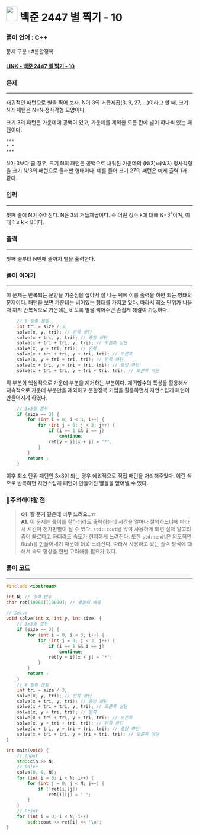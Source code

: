
# <img src="https://d2gd6pc034wcta.cloudfront.net/tier/11.svg" width="30" height="40"> 백준 2447 별 찍기 - 10


### 풀이 언어 : C++

문제 구분 : #분할정복
#### [LINK - 백준 2447 별 찍기 - 10](https://www.acmicpc.net/problem/2447)

### 문제
<hr>

재귀적인 패턴으로 별을 찍어 보자. N이 3의 거듭제곱(3, 9, 27, ...)이라고 할 때, 크기 N의 패턴은 N×N 정사각형 모양이다.

크기 3의 패턴은 가운데에 공백이 있고, 가운데를 제외한 모든 칸에 별이 하나씩 있는 패턴이다.

```
***
* *
***
```

N이 3보다 클 경우, 크기 N의 패턴은 공백으로 채워진 가운데의 (N/3)×(N/3) 정사각형을 크기 N/3의 패턴으로 둘러싼 형태이다. 예를 들어 크기 27의 패턴은 예제 출력 1과 같다.

### 입력
<hr>

첫째 줄에 N이 주어진다. N은 3의 거듭제곱이다. 즉 어떤 정수 k에 대해 N=$3^k$이며, 이때 1 ≤ k < 8이다.
### 출력
<hr>

첫째 줄부터 N번째 줄까지 별을 출력한다.
### 풀이 이야기
<hr>

이 문제는 반복되는 문양을 기준점을 잡아서 잘 나눈 뒤에 이를 출력을 하면 되는 형태의 문제이다. 패턴을 보면 가운데는 비어있는 형태를 가지고 있다. 따라서 최소 단위가 나올 때 까지 반복적으로 가운데는 비도록 별을 찍어주면 손쉽게 해결이 가능하다.
```c++
    // 8 방향 분할
    int tri = size / 3;
    solve(x, y, tri); // 왼쪽 상단
    solve(x + tri, y, tri); // 중앙 상단
    solve(x + tri + tri, y, tri); // 오른쪽 상단
    solve(x, y + tri, tri); // 왼쪽
    solve(x + tri + tri, y + tri, tri); // 오른쪽
    solve(x, y + tri + tri, tri); // 왼쪽 하단
    solve(x + tri, y + tri + tri, tri); // 중앙 하단
    solve(x + tri + tri, y + tri + tri, tri); // 오른쪽 하단
```
위 부분이 핵심적으로 가운데 부분을 제거하는 부분이다. 재귀함수의 특성을 활용해서 지속적으로 가운데 부분만을 제외하고 분할정복 기법을 활용하면서 자연스럽게 패턴이 만들어지게 하였다.

```c++
    // 3x3일 경우 
    if (size == 3) {
        for (int i = 0; i < 3; i++) {
            for (int j = 0; j < 3; j++) {
                if (i == 1 && i == j)
                    continue;
                ret[y + i][x + j] = '*';
            }
        }
        return ;
    }
```
이후 최소 단위 패턴인 3x3이 되는 경우 예외적으로 직접 패턴을 처리해주었다. 이런 식으로 반복하면 자연스럽게 패턴이 만들어진 별들을 얻어낼 수 있다.

### 🚨주의해야할 점
>**Q1. 잘 푼거 같은데 너무 느려요..ㅠ**  
>**A1.** 이 문제는 풀이를 잘하더라도 출력하는데 시간을 얼마나 절약하느냐에 따라서 시간이 천차만별이 될 수 있다. `std::cout`을 많이 사용하게 되면 실제 알고리즘이 빠르다고 하더라도 속도가 현저하게 느려진다. 또한 `std::endl`은 의도적인 flush를 만들어내기 때문에 더욱 느려진다. 따라서 사용하고 있는 출력 방식에 대해서 속도 향상을 한번 고려해볼 필요가 있다.


### 풀이 코드
<hr>

``` c++
#include <iostream>

int N; // 입력 변수
char ret[10000][10000]; // 별들의 배열

// Solve
void solve(int x, int y, int size) {
    // 3x3일 경우 
    if (size == 3) {
        for (int i = 0; i < 3; i++) {
            for (int j = 0; j < 3; j++) {
                if (i == 1 && i == j)
                    continue;
                ret[y + i][x + j] = '*';
            }
        }
        return ;
    }
    // 8 방향 분할
    int tri = size / 3;
    solve(x, y, tri); // 왼쪽 상단
    solve(x + tri, y, tri); // 중앙 상단
    solve(x + tri + tri, y, tri); // 오른쪽 상단
    solve(x, y + tri, tri); // 왼쪽
    solve(x + tri + tri, y + tri, tri); // 오른쪽
    solve(x, y + tri + tri, tri); // 왼쪽 하단
    solve(x + tri, y + tri + tri, tri); // 중앙 하단
    solve(x + tri + tri, y + tri + tri, tri); // 오른쪽 하단
}

int main(void) {
    // Input
    std::cin >> N;
    // Solve
    solve(0, 0, N);
    for (int i = 0; i < N; i++) {
        for (int j = 0; j < N; j++) {
            if (!ret[i][j])
                ret[i][j] = ' ';
        }
    }
    // Print
    for (int i = 0; i < N; i++)
        std::cout << ret[i] << '\n';
}
```
